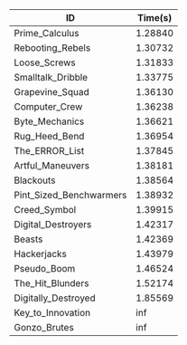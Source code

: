 |ID|Time(s)|
|-|-|
|Prime_Calculus|1.28840|
|Rebooting_Rebels|1.30732|
|Loose_Screws|1.31833|
|Smalltalk_Dribble|1.33775|
|Grapevine_Squad|1.36130|
|Computer_Crew|1.36238|
|Byte_Mechanics|1.36621|
|Rug_Heed_Bend|1.36954|
|The_ERROR_List|1.37845|
|Artful_Maneuvers|1.38181|
|Blackouts|1.38564|
|Pint_Sized_Benchwarmers|1.38932|
|Creed_Symbol|1.39915|
|Digital_Destroyers|1.42317|
|Beasts|1.42369|
|Hackerjacks|1.43979|
|Pseudo_Boom|1.46524|
|The_Hit_Blunders|1.52174|
|Digitally_Destroyed|1.85569|
|Key_to_Innovation|inf|
|Gonzo_Brutes|inf|
